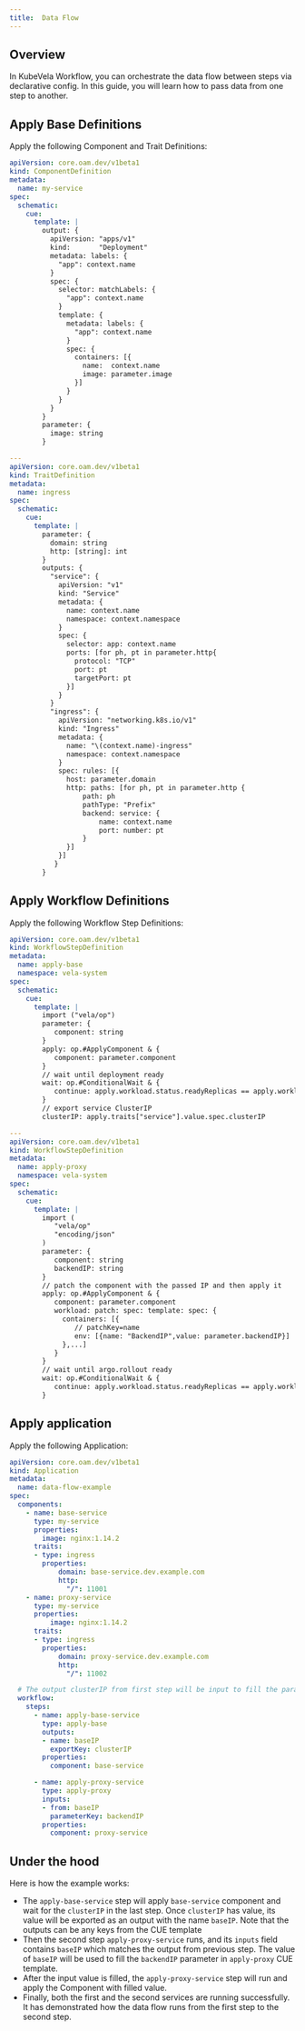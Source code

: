 ```yaml
---
title:  Data Flow
---
```


## Overview

In KubeVela Workflow, you can orchestrate the data flow between steps via declarative config.
In this guide, you will learn how to pass data from one step to another.

## Apply Base Definitions

Apply the following Component and Trait Definitions:

```yaml
apiVersion: core.oam.dev/v1beta1
kind: ComponentDefinition
metadata:
  name: my-service
spec:
  schematic:
    cue:
      template: |
        output: {
          apiVersion: "apps/v1"
          kind:       "Deployment"
          metadata: labels: {
            "app": context.name
          }
          spec: {
            selector: matchLabels: {
              "app": context.name
            }
            template: {
              metadata: labels: {
                "app": context.name
              }
              spec: {
                containers: [{
                  name:  context.name
                  image: parameter.image
                }]
              }
            }
          }
        }
        parameter: {
          image: string
        }

---
apiVersion: core.oam.dev/v1beta1
kind: TraitDefinition
metadata:
  name: ingress
spec:
  schematic:
    cue:
      template: |
        parameter: {
          domain: string
          http: [string]: int
        }
        outputs: {
          "service": {
            apiVersion: "v1"
            kind: "Service"
            metadata: {
              name: context.name
              namespace: context.namespace
            }
            spec: {
              selector: app: context.name
              ports: [for ph, pt in parameter.http{
                protocol: "TCP"
                port: pt
                targetPort: pt
              }]
            }
          }
          "ingress": {
            apiVersion: "networking.k8s.io/v1"
            kind: "Ingress"
            metadata: {
              name: "\(context.name)-ingress"
              namespace: context.namespace
            }
            spec: rules: [{
              host: parameter.domain
              http: paths: [for ph, pt in parameter.http {
                  path: ph
                  pathType: "Prefix"
                  backend: service: {
                      name: context.name
                      port: number: pt
                  }
              }]
            }]
           }
        }
```


## Apply Workflow Definitions

Apply the following Workflow Step Definitions:

```yaml
apiVersion: core.oam.dev/v1beta1
kind: WorkflowStepDefinition
metadata:
  name: apply-base
  namespace: vela-system
spec:
  schematic:
    cue:
      template: |
        import ("vela/op")
        parameter: {
           component: string
        }
        apply: op.#ApplyComponent & {
           component: parameter.component
        }
        // wait until deployment ready
        wait: op.#ConditionalWait & {
           continue: apply.workload.status.readyReplicas == apply.workload.status.replicas && apply.workload.status.observedGeneration == apply.workload.metadata.generation
        }
        // export service ClusterIP
        clusterIP: apply.traits["service"].value.spec.clusterIP

---
apiVersion: core.oam.dev/v1beta1
kind: WorkflowStepDefinition
metadata:
  name: apply-proxy
  namespace: vela-system
spec:
  schematic:
    cue:
      template: |
        import (
           "vela/op"
           "encoding/json"
        )
        parameter: {
           component: string
           backendIP: string
        }
        // patch the component with the passed IP and then apply it
        apply: op.#ApplyComponent & {
           component: parameter.component
           workload: patch: spec: template: spec: {
             containers: [{
                // patchKey=name
                env: [{name: "BackendIP",value: parameter.backendIP}]
             },...]
           }
        }
        // wait until argo.rollout ready
        wait: op.#ConditionalWait & {
           continue: apply.workload.status.readyReplicas == apply.workload.status.replicas && apply.workload.status.observedGeneration == apply.workload.metadata.generation
        }
```


## Apply application

Apply the following Application:

```yaml
apiVersion: core.oam.dev/v1beta1
kind: Application
metadata:
  name: data-flow-example
spec:
  components:
    - name: base-service
      type: my-service
      properties:
        image: nginx:1.14.2
      traits:
      - type: ingress
        properties:
            domain: base-service.dev.example.com
            http:
              "/": 11001
    - name: proxy-service
      type: my-service
      properties:
          image: nginx:1.14.2
      traits:
      - type: ingress
        properties:
            domain: proxy-service.dev.example.com
            http:
              "/": 11002

  # The output clusterIP from first step will be input to fill the parameters of the second step
  workflow:
    steps:
      - name: apply-base-service
        type: apply-base
        outputs:
        - name: baseIP
          exportKey: clusterIP
        properties:
          component: base-service

      - name: apply-proxy-service
        type: apply-proxy
        inputs:
        - from: baseIP
          parameterKey: backendIP
        properties:
          component: proxy-service
```

## Under the hood

Here is how the example works:
- The `apply-base-service` step will apply `base-service` component and wait for the `clusterIP` in the last step.
  Once `clusterIP` has value, its value will be exported as an output with the name `baseIP`.
  Note that the outputs can be any keys from the CUE template 
- Then the second step `apply-proxy-service` runs, and its `inputs` field contains `baseIP` which matches the output from previous step.
  The value of `baseIP` will be used to fill the `backendIP` parameter in `apply-proxy` CUE template.
- After the input value is filled, the `apply-proxy-service` step will run and apply the Component with filled value.
- Finally, both the first and the second services are running successfully.
  It has demonstrated how the data flow runs from the first step to the second step.

